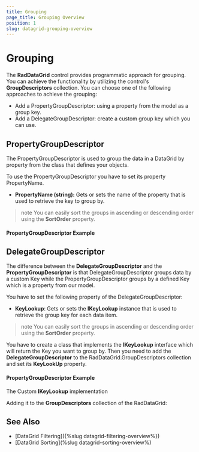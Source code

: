 ```yaml
---
title: Grouping
page_title: Grouping Overview
position: 1
slug: datagrid-grouping-overview
---
```


# Grouping #

The **RadDataGrid** control provides programmatic approach for grouping. You can achieve the functionality by utilizing the control's **GroupDescriptors** collection. You can choose one of the following approaches to achieve the grouping:

* Add a PropertyGroupDescriptor: using a property from the model as a group key.
* Add a DelegateGroupDescriptor: create a custom group key which you can use.

## PropertyGroupDescriptor ##

The PropertyGroupDescriptor is used to group the data in a DataGrid by property from the class that defines your objects.

To use the PropertyGroupDescriptor you have to set its property PropertyName.

* **PropertyName (string):** Gets or sets the name of the property that is used to retrieve the key to group by.

>note You can easily sort the groups in ascending or descending order using the **SortOrder** property.

#### PropertyGroupDescriptor Example

<snippet id='calendar-propertygroupdescriptor-xaml'/>

## DelegateGroupDescriptor ##

The difference between the **DelegateGroupDescriptor** and the **PropertyGroupDescriptor** is that DelegateGroupDescriptor groups data by a custom Key while the PropertyGroupDescriptor groups by a defined Key which is a property from our model.

You have to set the following property of the DelegateGroupDescriptor:

 * **KeyLookup**: Gets or sets the **IKeyLookup** instance that is used to retrieve the group key for each data item.

>note You can easily sort the groups in ascending or descending order using the **SortOrder** property.

You have to create a class that implements the **IKeyLookup** interface which will return the Key you want to group by. Then you need to add the **DelegateGroupDescriptor** to the RadDataGrid.GroupDescriptors collection and set its **KeyLookUp** property.

#### PropertyGroupDescriptor Example

The Custom **IKeyLookup** implementation

<snippet id='calendar-delegategroupdescriptor-csharp'/>

Adding it to the **GroupDescriptors** collection of the RadDataGrid:

<snippet id='calendar-delegategroupdescriptor-csharp'/>

## See Also

* [DataGrid Filtering]({%slug datagrid-filtering-overview%})
* [DataGrid Sorting](%slug datagrid-sorting-overview%)